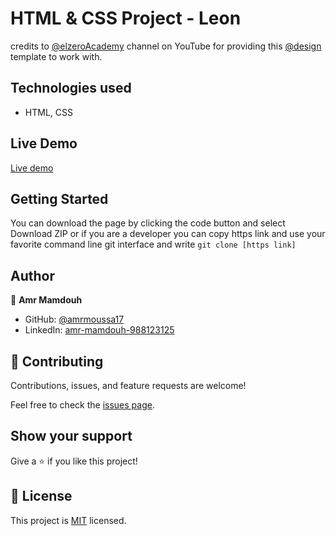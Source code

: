 # HTML & CSS Project - Leon
credits to [@elzeroAcademy](https://www.youtube.com/@ElzeroAcademy) channel on YouTube for providing this [@design](https://www.graphberry.com/item/leon-psd-agency-template)
template to work with.

## Technologies used

- HTML, CSS

## Live Demo 

[Live demo](https://amrmoussa17.github.io/HTML-CSS-Project-Leon/)

## Getting Started
You can download the page by clicking the code button and select Download ZIP or if you are a developer you can copy https link and use your favorite command line git interface and write `git clone [https link] ` 

## Author

👤 **Amr Mamdouh**

- GitHub: [@amrmoussa17](https://github.com/amrmoussa17)
- LinkedIn: [amr-mamdouh-988123125](https://www.linkedin.com/in/amr-mamdouh-988123125)

## 🤝 Contributing

Contributions, issues, and feature requests are welcome!

Feel free to check the [issues page](../../issues/).

## Show your support

Give a ⭐️ if you like this project!

## 📝 License

This project is [MIT](./MIT.md) licensed.
